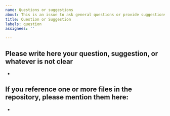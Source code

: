 ```yaml
---
name: Questions or suggestions
about: This is an issue to ask general questions or provide suggestions
title: Question or Suggestion
labels: question
assignees: ''

---
```


## Please write here your question, suggestion, or whatever is not clear

- 

## If you reference one or more files in the repository, please mention them here:

-
